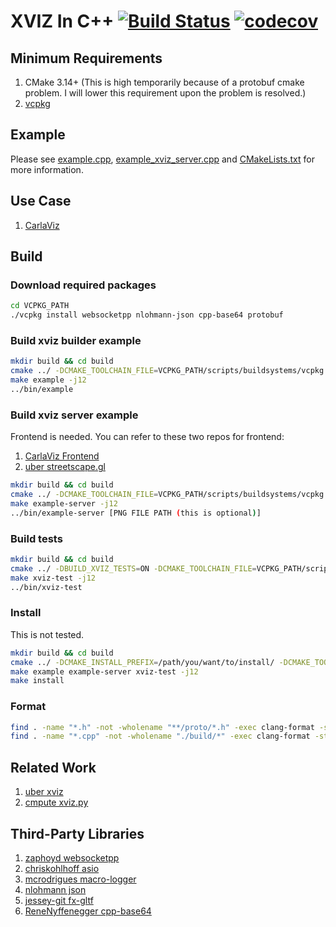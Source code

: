 # XVIZ In C++ [![Build Status](https://travis-ci.com/wx9698/xviz.svg?branch=master)](https://travis-ci.com/wx9698/xviz) [![codecov](https://codecov.io/gh/wx9698/xviz/branch/master/graph/badge.svg)](https://codecov.io/gh/wx9698/xviz)

## Minimum Requirements
1. CMake 3.14+ (This is high temporarily because of a protobuf cmake problem. I will lower this requirement upon the problem is resolved.)
2. [vcpkg](https://github.com/microsoft/vcpkg/tree/master)

## Example

Please see [example.cpp](https://github.com/wx9698/xviz/blob/master/examples/example.cpp), [example_xviz_server.cpp](https://github.com/wx9698/xviz/blob/master/examples/example_xviz_server.cpp) and [CMakeLists.txt](https://github.com/wx9698/xviz/blob/master/CMakeLists.txt) for more information.

## Use Case
1. [CarlaViz](https://github.com/wx9698/carlaviz)

## Build

### Download required packages
```bash
cd VCPKG_PATH
./vcpkg install websocketpp nlohmann-json cpp-base64 protobuf
```

### Build xviz builder example
```bash
mkdir build && cd build
cmake ../ -DCMAKE_TOOLCHAIN_FILE=VCPKG_PATH/scripts/buildsystems/vcpkg.cmake
make example -j12
../bin/example
```

### Build xviz server example
Frontend is needed. You can refer to these two repos for frontend:
1. [CarlaViz Frontend](https://github.com/wx9698/carlaviz/tree/master/frontend)
2. [uber streetscape.gl](https://github.com/uber/streetscape.gl)
```bash
mkdir build && cd build
cmake ../ -DCMAKE_TOOLCHAIN_FILE=VCPKG_PATH/scripts/buildsystems/vcpkg.cmake
make example-server -j12
../bin/example-server [PNG FILE PATH (this is optional)]
```

### Build tests
```bash
mkdir build && cd build
cmake ../ -DBUILD_XVIZ_TESTS=ON -DCMAKE_TOOLCHAIN_FILE=VCPKG_PATH/scripts/buildsystems/vcpkg.cmake
make xviz-test -j12
../bin/xviz-test
```

### Install
This is not tested.
```bash
mkdir build && cd build
cmake ../ -DCMAKE_INSTALL_PREFIX=/path/you/want/to/install/ -DCMAKE_TOOLCHAIN_FILE=VCPKG_PATH/scripts/buildsystems/vcpkg.cmake
make example example-server xviz-test -j12
make install
```

### Format
```bash
find . -name "*.h" -not -wholename "**/proto/*.h" -exec clang-format -style=file -i {} \;
find . -name "*.cpp" -not -wholename "./build/*" -exec clang-format -style=file -i {} \;
```

## Related Work
1. [uber xviz](https://github.com/uber/xviz)
2. [cmpute xviz.py](https://github.com/cmpute/xviz.py)

## Third-Party Libraries
1. [zaphoyd websocketpp](https://github.com/zaphoyd/websocketpp)
2. [chriskohlhoff asio](https://github.com/chriskohlhoff/asio)
3. [mcrodrigues macro-logger](https://github.com/dmcrodrigues/macro-logger)
4. [nlohmann json](https://github.com/nlohmann/json)
5. [jessey-git fx-gltf](https://github.com/jessey-git/fx-gltf)
6. [ReneNyffenegger cpp-base64](https://github.com/ReneNyffenegger/cpp-base64)